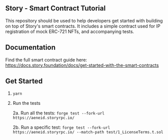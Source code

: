 ## Story - Smart Contract Tutorial

This repository should be used to help developers get started with building on top of Story's smart contracts. It includes a simple contract used for IP registration of mock ERC-721 NFTs, and accompanying tests.

## Documentation

Find the full smart contract guide here: https://docs.story.foundation/docs/get-started-with-the-smart-contracts

## Get Started

1. `yarn`

2. Run the tests

    2a. Run all the tests: `forge test --fork-url https://aeneid.storyrpc.io/`

    2b. Run a specific test: `forge test --fork-url https://aeneid.storyrpc.io/ --match-path test/1_LicenseTerms.t.sol`
